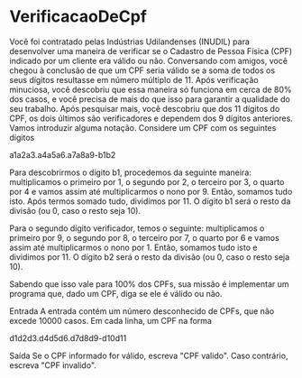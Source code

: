 # VerificacaoDeCpf

Você foi contratado pelas Indústrias Udilandenses (INUDIL) para desenvolver uma maneira de verificar se o Cadastro de Pessoa Física (CPF) indicado por um cliente era válido ou não. Conversando com amigos, você chegou à conclusão de que um CPF seria válido se a soma de todos os seus dígitos resultasse em número múltiplo de 11. Após verificação minuciosa, você descobriu que essa maneira só funciona em cerca de 80% dos casos, e você precisa de mais do que isso para garantir a qualidade do seu trabalho. Após pesquisar mais, você descobriu que dos 11 dígitos do CPF, os dois últimos são verificadores e dependem dos 9 dígitos anteriores. Vamos introduzir alguma notação. Considere um CPF com os seguintes dígitos

a1a2a3.a4a5a6.a7a8a9-b1b2

Para descobrirmos o dígito b1, procedemos da seguinte maneira: multiplicamos o primeiro por 1, o segundo por 2, o terceiro por 3, o quarto por 4 e vamos assim até multiplicarmos o nono por 9. Então, somamos tudo isto. Após termos somado tudo, dividimos por 11. O dígito b1 será o resto da divisão (ou 0, caso o resto seja 10).

Para o segundo dígito verificador, temos o seguinte: multiplicamos o primeiro por 9, o segundo por 8, o terceiro por 7, o quarto por 6 e vamos assim até multiplicarmos o nono por 1. Então, somamos tudo isto e dividimos por 11. O dígito b2 será o resto da divisão (ou 0, caso o resto seja 10).

Sabendo que isso vale para 100% dos CPFs, sua missão é implementar um programa que, dado um CPF, diga se ele é válido ou não.

Entrada
A entrada contém um número desconhecido de CPFs, que não excede 10000 casos. Em cada linha, um CPF na forma

d1d2d3.d4d5d6.d7d8d9-d10d11

Saída
Se o CPF informado for válido, escreva "CPF valido". Caso contrário, escreva "CPF invalido".
